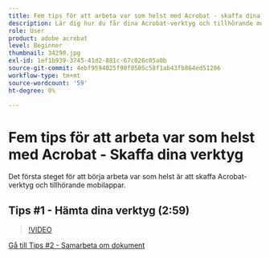 ```yaml
---
title: Fem tips för att arbeta var som helst med Acrobat - skaffa dina verktyg
description: Lär dig hur du får dina Acrobat-verktyg och tillhörande mobilappar att fungera oavsett var du är
role: User
product: adobe acrobat
level: Beginner
thumbnail: 34290.jpg
exl-id: 1ef1b939-3745-41d2-881c-67c026c05a0b
source-git-commit: 4ebf9594025f98f0505c58f1ab43fb864ed51206
workflow-type: tm+mt
source-wordcount: '59'
ht-degree: 0%

---
```


# Fem tips för att arbeta var som helst med Acrobat - Skaffa dina verktyg

Det första steget för att börja arbeta var som helst är att skaffa Acrobat-verktyg och tillhörande mobilappar.

## Tips #1 - Hämta dina verktyg (2:59)

>[!VIDEO](https://video.tv.adobe.com/v/34290?quality=12&learn=on&hidetitle=true)

[Gå till Tips #2 - Samarbeta om dokument](collaborate-on-documents.md)